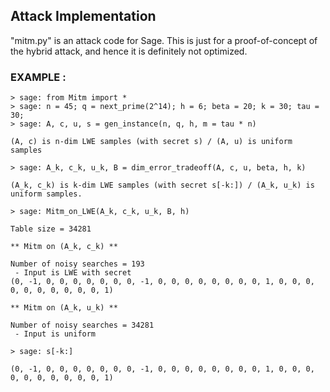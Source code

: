 ## Attack Implementation

"mitm.py" is an attack code for Sage.
This is just for a proof-of-concept of the hybrid attack, and hence it is definitely not optimized.

### EXAMPLE :

    > sage: from Mitm import *
    > sage: n = 45; q = next_prime(2^14); h = 6; beta = 20; k = 30; tau = 30;
    > sage: A, c, u, s = gen_instance(n, q, h, m = tau * n)
    
    (A, c) is n-dim LWE samples (with secret s) / (A, u) is uniform samples
    
    > sage: A_k, c_k, u_k, B = dim_error_tradeoff(A, c, u, beta, h, k)
    
    (A_k, c_k) is k-dim LWE samples (with secret s[-k:]) / (A_k, u_k) is uniform samples. 
    
    > sage: Mitm_on_LWE(A_k, c_k, u_k, B, h)
    
    Table size = 34281

    ** Mitm on (A_k, c_k) ** 

    Number of noisy searches = 193
     - Input is LWE with secret
    (0, -1, 0, 0, 0, 0, 0, 0, 0, -1, 0, 0, 0, 0, 0, 0, 0, 0, 1, 0, 0, 0, 0, 0, 0, 0, 0, 0, 0, 1)

    ** Mitm on (A_k, u_k) **

    Number of noisy searches = 34281
     - Input is uniform
     
    > sage: s[-k:]
    
    (0, -1, 0, 0, 0, 0, 0, 0, 0, -1, 0, 0, 0, 0, 0, 0, 0, 0, 1, 0, 0, 0, 0, 0, 0, 0, 0, 0, 0, 1)


